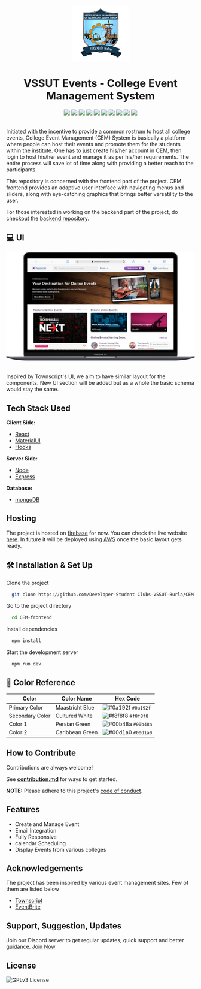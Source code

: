 <div align="center">
  <img alt="Logo" src="./RepoAssets/VSSUT.png" width="150" />
  <h1>VSSUT Events - College Event Management System</h1>
</div>


<div align="center">
<img src="https://img.shields.io/github/workflow/status/Developer-Student-Clubs-VSSUT-Burla/CEM-frontend/Deploy%20to%20Firebase%20Hosting%20on%20merge/main" />

<img src="https://img.shields.io/website?down_color=red&down_message=%F0%9F%98%95&up_message=ONLINE&url=https%3A%2F%2Fvssut-event.web.app%2F" />

<img src="https://img.shields.io/github/hacktoberfest/2021/Developer-Student-Clubs-VSSUT-Burla/CEM-frontend?color=none" />

<img src="https://img.shields.io/github/issues/Developer-Student-Clubs-VSSUT-Burla/CEM-frontend" />

<img src="https://img.shields.io/github/issues-pr/Developer-Student-Clubs-VSSUT-Burla/CEM-frontend" />

<img src="https://img.shields.io/github/issues-pr-closed-raw/Developer-Student-Clubs-VSSUT-Burla/CEM-frontend?color=none" />

<img src="https://img.shields.io/github/languages/top/Developer-Student-Clubs-VSSUT-Burla/CEM-frontend" />

<img src="https://img.shields.io/github/languages/code-size/Developer-Student-Clubs-VSSUT-Burla/CEM-frontend" />

<img src="https://img.shields.io/github/repo-size/Developer-Student-Clubs-VSSUT-Burla/CEM-frontend" />

<img src="https://img.shields.io/tokei/lines/github/Developer-Student-Clubs-VSSUT-Burla/CEM-frontend" />


</div> <br/>



Initiated with the incentive to provide a common rostrum to host all college events, College Event Management (CEM) System is basically a platform where people can host their events and promote them for the students within the institute. One has to just create his/her account in CEM, then login to host his/her event and manage it as per his/her requirements. The entire process will save lot of time along with providing a better reach to the participants.

This repository is concerned with the frontend part of the project. CEM frontend provides an adaptive user interface with navigating menus and sliders, along with eye-catching graphics that brings better versatility to the user.

For those interested in working on the backend part of the project, do checkout the [backend repository](https://github.com/Developer-Student-Clubs-VSSUT-Burla/CEM-backend).



## 💻 UI

<a href="https://www.townscript.com/in/online"><img alt="Logo" src="./RepoAssets/TOBUILD.png" /></a> <br/> <br/>

Inspired by Townscript's UI, we aim to have similar  layout for the components. New UI section will be added but as a whole the basic schema would stay the same.


## Tech Stack Used

**Client Side:**
- [React](https://reactjs.org/)
- [MaterialUI](https://mui.com/)
- [Hooks](https://reactjs.org/docs/hooks-reference.html)

**Server Side:**
- [Node](https://nodejs.org/en/)
- [Express](https://expressjs.com/)

**Database:**
- [mongoDB](https://www.mongodb.com/)

## Hosting

The project is hosted on [firebase](https://firebase.google.com/) for now. You can check the live website [here](https://vssut-event.web.app/). In future it will be deployed using [AWS](https://aws.amazon.com/) once the basic layout gets ready.

## 🛠 Installation & Set Up

Clone the project

```bash
  git clone https://github.com/Developer-Student-Clubs-VSSUT-Burla/CEM-frontend
```

Go to the project directory

```bash
  cd CEM-frontend
```

Install dependencies

```bash
  npm install
```

Start the development server

```bash
  npm run dev
```
## 🎨 Color Reference

| Color             |Color Name | Hex Code                                                               |
| ----------------- |------------ | ------------------------------------------------------------------ |
| Primary Color |Maastricht Blue | ![#0a192f](https://via.placeholder.com/10/0a192f?text=+) `#0a192f` |
| Secondary Color |Cultured White | ![#f8f8f8](https://via.placeholder.com/10/f8f8f8?text=+) `#f8f8f8` |
| Color 1 |Persian Green | ![#00b48a](https://via.placeholder.com/10/00b48a?text=+) `#00b48a` |
| Color 2 | Caribbean Green |![#00d1a0](https://via.placeholder.com/10/00b48a?text=+) `#00d1a0` |


## How to Contribute

Contributions are always welcome!

See **[contribution.md](./contribution.md)** for ways to get started.

**NOTE:** Please adhere to this project's [code of conduct](https://github.com/Developer-Student-Clubs-VSSUT-Burla/CEM-frontend/blob/main/contribution.md#code-of-conduct).


## Features

- Create and Manage Event
- Email Integration
- Fully Responsive
- calendar Scheduling
- Display Events from various colleges

## Acknowledgements
The project has been inspired by various event management sites. Few of them are listed below
 - [Townscript](https://www.townscript.com/in/online)
 - [EventBrite](https://www.eventbrite.com/)


## Support, Suggestion, Updates

Join our Discord server to get regular updates, quick support and better guidance.  [Join Now](https://discord.gg/whFTXghqdV)

## License

![GPLv3 License](https://img.shields.io/badge/License-GPL%20v3-yellow.svg)
